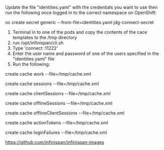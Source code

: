 Update the file "identities.yaml" with the credentials you want to use then run the following once logged in to the correct namespace on OpenShift:

oc create secret generic --from-file=identities.yaml jdg-connect-secret


1. Terminal in to one of the pods and copy the contents of the cace templates to the /tmp directory
2. run /opt/infinispan/cli.sh
3. Type 'connect <ip of pod>:11222'
4. Enter the user name and password of one of the users specified in the "identities.yaml" file
5. Run the following:
  
  create cache work --file=/tmp/cache.xml
  
  create cache sessions --file=/tmp/cache.xml
  
  create cache clientSessions --file=/tmp/cache.xml
  
  create cache offlineSessions --file=/tmp/cache.xml
  
  create cache offlineClientSessions --file=/tmp/cache.xml
  
  create cache actionTokens --file=/tmp/cache.xml
  
  create cache loginFailures --file=/tmp/cache.xml
  
  
  https://github.com/infinispan/infinispan-images
